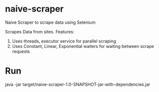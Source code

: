 # naive-scraper
Naive Scraper to scrape data using Selenium

Scrapes Data from sites. Features:

1) Uses threads, executor service for parallel scraping
2) Uses Constant, Linear, Exponential waiters for waiting between scrape requests

# Run
java -jar target/naive-scraper-1.0-SNAPSHOT-jar-with-dependencies.jar
